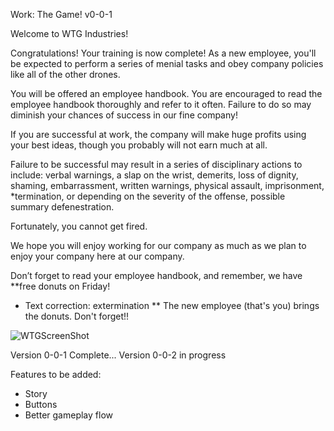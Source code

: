 Work: The Game! v0-0-1

Welcome to WTG Industries!

Congratulations!  Your training is now complete!  As a new employee, you'll be expected to perform a series of menial tasks and obey company policies like all of the other drones.

You will be offered an employee handbook.  You are encouraged to read the employee handbook thoroughly and refer to it often.  Failure to do so may diminish your chances of success in our fine company!

If you are successful at work, the company will make huge profits using your best ideas, though you probably will not earn much at all.  

Failure to be successful may result in a series of disciplinary actions to include: verbal warnings, a slap on the wrist, demerits, loss of dignity, shaming, embarrassment, written warnings, physical assault, imprisonment, *termination, or depending on the severity of the offense, possible summary defenestration.  

Fortunately, you cannot get fired.  

We hope you will enjoy working for our company as much as we plan to enjoy your company here at our company.   

Don’t forget to read your employee handbook, and remember, we have **free donuts on Friday! 

* Text correction: extermination
** The new employee (that's you) brings the donuts.  Don't forget!!

![WTGScreenShot](https://user-images.githubusercontent.com/76606408/178349583-e50faec3-313c-482c-88a4-6d1f56efa8d6.png)

Version 0-0-1 Complete...
Version 0-0-2 in progress

Features to be added:
- Story
- Buttons
- Better gameplay flow
